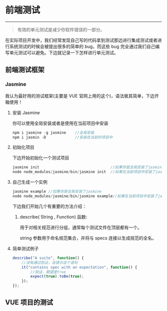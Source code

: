 # 前端测试

---

> 有效的单元测试是减少你软件错误的一部分。

在实际项目开发中，我们经常发现自己写的代码拿到测试那边进行集成测试或者进行系统测试的时候会被提出很多的简单的 bug，而这些 bug 完全通过我们自己编写单元测试可以避免。下边就记录一下怎样进行单元测试。

## 前端测试框架

### Jasmine

我认为最好用的测试框架(主要是 VUE 官网上用的这个)，语法极其简单，下边开箱使用！

1.  安装 Jasmine

    你可以使用全局安装或者是使用在当前项目中安装

    ```javascript
    npm i jasmine -g jasmine    //全局安装
    npm i jasmin -D             //安装在当前的项目中
    ```

2.  初始化项目

    下边开始初始化一个测试项目

    ```javascript
    jasmine init                                //如果你是全局安装了jasmine
    node node_modules/jasmine/bin/jasmine init  //如果在当前项目中安装了jasmine
    ```

3.  自己生成一个实例

    ```javascript
    jasmine example //如果你是全局安装了jasmine
    node node_modules/jasmine/bin/jasmine example//如果在当前项目中安装了jasmine
    ```

    下边我们开始几个有重要的方法介绍：

    1. describe( String , Function) 函数:

        用于对相关规范进行分组，通常每个测试文件在顶层都有一个。

        string 参数用于命名规范集合，并将与 specs 连接以生成规范的全名。

4.  简单测试例子
    ```javascript
    describe("A suite", function() {
        //没有通过验证，会提示这个语句
        it("contains spec with an expectation", function() {
            //验证，期望是true
            expect(true).toBe(true);
        });
    });
    ```

## VUE 项目的测试
